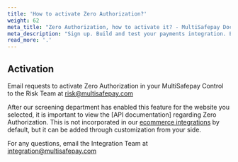 ```yaml
---
title: 'How to activate Zero Authorization?'
weight: 62
meta_title: "Zero Authorization, how to activate it? - MultiSafepay Docs"
meta_description: "Sign up. Build and test your payments integration. Explore our products and services. Use our API Reference, SDKs, and wrappers. Get support."
read_more: '.'
---
```

## Activation

Email requests to activate Zero Authorization in your MultiSafepay Control to the Risk Team at <risk@multisafepay.com>

After our screening department has enabled this feature for the website you selected, it is important to view the [API documentation] regarding Zero Authorization. This is not incorporated in our [ecommerce integrations](/integrations/ecommerce-integrations) by default, but it can be added through customization from your side.

For any questions, email the Integration Team at <integration@multisafepay.com>
